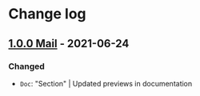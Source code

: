# Change log

## [1.0.0 Mail](https://github.com/cake-hub/lidl-mail-sketch/tree/v1.0.0) - 2021-06-24

### Changed

* `Doc`: "Section" | Updated previews in documentation
